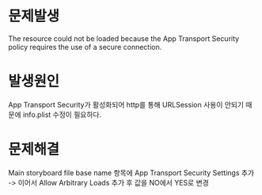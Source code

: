 # 문제발생

The resource could not be loaded because the App Transport Security policy requires the use of a secure connection.

# 발생원인

App Transport Security가 활성화되어 http를 통해 URLSession 사용이 안되기 때문에 info.plist 수정이 필요하다. 

# 문제해결

Main storyboard file base name 항목에 App Transport Security Settings 추가 -> 이어서 Allow Arbitrary Loads 추가 후 값을 NO에서 YES로 변경 
